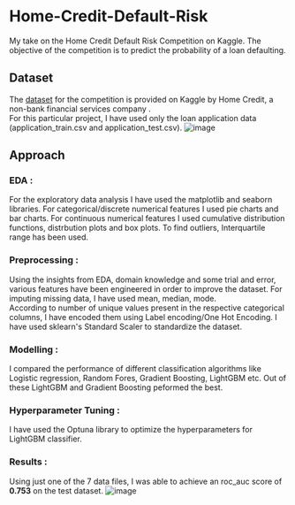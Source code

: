 # Home-Credit-Default-Risk
My take on the Home Credit Default Risk Competition on Kaggle. The objective of the competition is to predict the probability of a loan defaulting.

## Dataset
The [dataset](https://www.kaggle.com/competitions/home-credit-default-risk/data) for the competition is provided on Kaggle by Home Credit, a non-bank financial services company .  
For this particular project, I have used only the loan application data (application_train.csv and application_test.csv).
![image](https://github.com/gautam-girotra/Home-Credit-Default-Risk/assets/69039186/7f2c8ab7-8c6a-435b-9d31-020a197a2586)  

## Approach
### EDA : 
For the exploratory data analysis I have used the matplotlib and seaborn libraries.
For categorical/discrete numerical features I used pie charts and bar charts.
For continuous numerical features I used cumulative distribution functions, distrbution plots and box plots. 
To find outliers, Interquartile range has been used.  

### Preprocessing :
Using the insights from EDA, domain knowledge and some trial and error, various features have been engineered in order to improve the dataset.
For imputing missing data, I have used mean, median, mode.  
According to number of unique values present in the respective categorical columns, I have encoded them using Label encoding/One Hot Encoding. 
I have used sklearn's Standard Scaler to standardize the dataset.

### Modelling :
I compared the performance of different classification algorithms like Logistic regression, Random Fores, Gradient Boosting, LightGBM etc.
Out of these LightGBM and Gradient Boosting peformed the best.

### Hyperparameter Tuning :
I have used the Optuna library to optimize the hyperparameters for LightGBM classifier.

### Results :
Using just one of the 7 data files, I was able to achieve an roc_auc score of **0.753** on the test dataset.
![image](https://github.com/gautam-girotra/Home-Credit-Default-Risk/assets/69039186/88c12038-336e-4008-84d0-ef086b6cd8ff)
